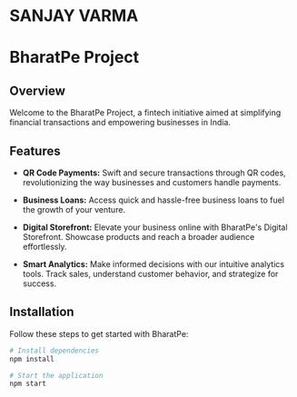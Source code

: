 # SANJAY VARMA

# BharatPe Project

## Overview

Welcome to the BharatPe Project, a fintech initiative aimed at simplifying financial transactions and empowering businesses in India.

## Features

- **QR Code Payments:** Swift and secure transactions through QR codes, revolutionizing the way businesses and customers handle payments.

- **Business Loans:** Access quick and hassle-free business loans to fuel the growth of your venture.

- **Digital Storefront:** Elevate your business online with BharatPe's Digital Storefront. Showcase products and reach a broader audience effortlessly.

- **Smart Analytics:** Make informed decisions with our intuitive analytics tools. Track sales, understand customer behavior, and strategize for success.

## Installation

Follow these steps to get started with BharatPe:

```bash
# Install dependencies
npm install

# Start the application
npm start

      
